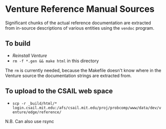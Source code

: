 Venture Reference Manual Sources
================================

Significant chunks of the actual reference documentation are extracted
from in-source descriptions of various entities using the `vendoc`
program.

To build
--------

- _Reinstall Venture_
- `rm -f *.gen && make html` in this directory

The `rm` is currently needed, because the Makefile doesn't know where
in the Venture source the documentation strings are extracted from.

To upload to the CSAIL web space
--------------------------------

- `scp -r _build/html/* login.csail.mit.edu:/afs/csail.mit.edu/proj/probcomp/www/data/dev/venture/edge/reference/`

N.B. Can also use rsync
